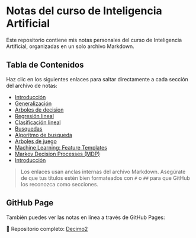 # Notas del curso de Inteligencia Artificial

Este repositorio contiene mis notas personales del curso de Inteligencia Artificial, organizadas en un solo archivo Markdown.

## Tabla de Contenidos

Haz clic en los siguientes enlaces para saltar directamente a cada sección del archivo de notas:

- [Introducción](notasIA.md#¿Que-es-la-inteligencia-artificial?)
- [Generalización](notasIA.md#Generalización)
- [Arboles de decision](notasIA.md#Arboles_de_decisión)
- [Regresión lineal](notasIA.md#Regresión_lineal)
- [Clasificación lineal](notasIA.md#Clasificación_lineal)
- [Busquedas](notasIA.md#Búsquedas_(Search))
- [Algoritmo de busqueda](notasIA.md#Algoritmos_de_Búsqueda:)
- [Arboles de juego](notasIA.md#Game_Trees:_Adversarial_Search)
- [Machine Learning: Feature Templates](notasIA.md#Machine_Learning:_Feature_Templates)
- [Markov Decision Processes (MDP)](notasIA.md#Markov_Decision_Processes_(MDP))
- [Introducción](notasIA.md#¿Que-es-la-inteligencia-artificial?)


> Los enlaces usan anclas internas del archivo Markdown. Asegúrate de que tus títulos estén bien formateados con `#` o `##` para que GitHub los reconozca como secciones.

## GitHub Page

También puedes ver las notas en línea a través de GitHub Pages:

📂 Repositorio completo: [Decimo2](https://github.com/frankbte/Decimo2)
